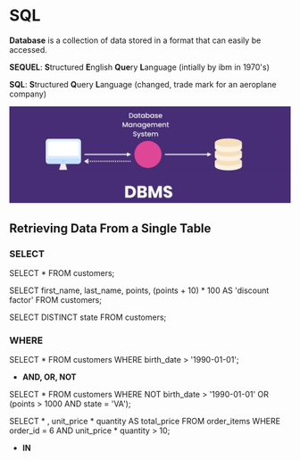 # SQL
**Database** is a collection of data stored in a format that can easily be accessed.

**SEQUEL**: **S**tructured **E**nglish **Que**ry **L**anguage (intially by ibm in 1970's)

**SQL**: **S**tructured **Q**uery **L**anguage (changed, trade mark for an aeroplane company)

![](https://github.com/shamy1st/sql/blob/main/images/dbms.png)

## Retrieving Data From a Single Table

### SELECT

SELECT * FROM customers;

SELECT first_name, 
       last_name, 
       points, 
       (points + 10) * 100 AS 'discount factor'
FROM customers;

SELECT DISTINCT state FROM customers;

### WHERE

SELECT * FROM customers
WHERE birth_date > '1990-01-01';

* **AND, OR, NOT**

SELECT * FROM customers
WHERE NOT birth_date > '1990-01-01' OR (points > 1000 AND state = 'VA');

SELECT * , unit_price * quantity AS total_price FROM order_items
WHERE order_id = 6 AND unit_price * quantity > 10;

* **IN**






